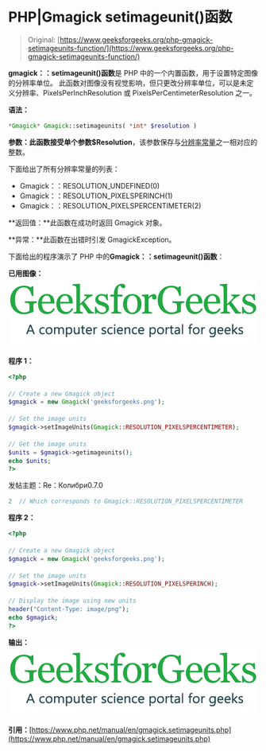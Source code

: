 # PHP|Gmagick setimageunit()函数

> Original: [https://www.geeksforgeeks.org/php-gmagick-setimageunits-function/](https://www.geeksforgeeks.org/php-gmagick-setimageunits-function/)

**gmagick：：setimageunit()函数**是 PHP 中的一个内置函数，用于设置特定图像的分辨率单位。 此函数对图像没有视觉影响，但只更改分辨率单位，可以是未定义分辨率、PixelsPerInchResolution 或 PixelsPerCentimeterResolution 之一。

**语法：**

```php
*Gmagick* Gmagick::setimageunits( *int* $resolution )
```

**参数：**此函数接受单个参数**$Resolution**，该参数保存与[分辨率常量](https://www.php.net/manual/en/gmagick.constants.php#gmagick.constants.resolution-undefined)之一相对应的整数。

下面给出了所有分辨率常量的列表：

*   Gmagick：：RESOLUTION_UNDEFINED(0)
*   Gmagick：：RESOLUTION_PIXELSPERINCH(1)
*   Gmagick：：RESOLUTION_PIXELSPERCENTIMETER(2)

**返回值：**此函数在成功时返回 Gmagick 对象。

**异常：**此函数在出错时引发 GmagickException。

下面给出的程序演示了 PHP 中的**Gmagick：：setimageunit()函数**：

**已用图像：**
![](img/07c99ec29e7a50fc3ea91a9d4a8d2f31.png)

**程序 1：**

```php
<?php

// Create a new Gmagick object
$gmagick = new Gmagick('geeksforgeeks.png');

// Set the image units
$gmagick->setImageUnits(Gmagick::RESOLUTION_PIXELSPERCENTIMETER);

// Get the image units
$units = $gmagick->getimageunits();
echo $units;
?>
```

发帖主题：Re：Колибри0.7.0

```php
2  // Which corresponds to Gmagick::RESOLUTION_PIXELSPERCENTIMETER
```

**程序 2：**

```php
<?php

// Create a new Gmagick object
$gmagick = new Gmagick('geeksforgeeks.png');

// Set the image units
$gmagick->setImageUnits(Gmagick::RESOLUTION_PIXELSPERINCH);

// Display the image using new units
header("Content-Type: image/png");
echo $gmagick;
?>
```

**输出：**
![](img/1c345e18ea7920bea8e11476e08ad796.png)

**引用：**[https://www.php.net/manual/en/gmagick.setimageunits.php](https://www.php.net/manual/en/gmagick.setimageunits.php)